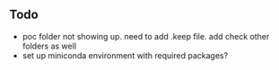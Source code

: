 ## Todo

* poc folder not showing up. need to add .keep file. add check other folders as well
* set up miniconda environment with required packages?